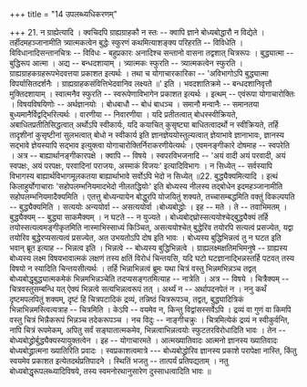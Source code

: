 +++
title = "14 उपलब्ध्यधिकरणम्"

+++
21. न ग्राह्येत्यादि । क्वचिदपि ग्राह्यग्राहकौ न स्तः -- क्वापि ज्ञाने बोध्यबोद्धारौ न विद्येते । तर्हीदमहञ्जानामीति त्र्यात्मकत्वेन बुद्धेः स्फुरणं कथमित्याशङ्क्य परिहरति -- विविधेति । विविधानादिसन्तानचित्रः -- विविधः - बहुप्रकारः अनादिश्च सन्तानो वासना तद्वशात् चित्ररूपः । बुद्ध्यात्मा -- बुद्धिरूप आत्मा । अद्य -- बन्धदशायाम् । त्र्यात्मकः स्फुरति -- त्र्यात्मकत्वेन स्फुरति । ग्राह्यग्राहकग्रहरूपभेदवत्तया प्रकाशत इत्यर्थः । तथा च योगाचारकारिका -- 'अविभागोऽपि बुद्ध्यात्मा विपर्यासितदर्शनैः । ग्राह्यग्राहकसंवित्तिभेदवानिव लक्ष्यते ॥' इति । भवदशातिक्रमे -- बन्धदशानिवृत्तौ मुक्तिदशायाम् । स्वात्मनैव स्फुरति -- स्वरूपेणाविभागेन प्रकाशत इत्यर्थः । इत्थम् -- एवंरूपा योगाचारोक्तिः । विषयविषयिणोः -- अर्थज्ञानयोः । बोधबाधौ -- बोधं बाधञ्च । समानौ मन्वानैः -- समानतया बुध्यमानैर्विद्वद्भिरित्यर्थः । वारणीया -- निवारणीया । यदि प्रतीतत्वात् बोधस्स्वीक्रियते, अबाधितप्रतीतिसिद्धत्वात् अर्थोऽपि स्वीकार्यः, यदि कयाचित् कुसृष्ट्या बाधितत्वादर्थो न स्वीक्रियते, तर्हि तादृशीनां कुसृष्टीनां सुलभत्वात् बोधो न स्वीकार्य इति ज्ञानज्ञेययोस्तुल्यत्वात् ज्ञेयाभावे ज्ञानाभावः, ज्ञानस्य सद्भावे ज्ञेयस्यापि सद्भाव इत्युक्त्वा योगाचारोक्तिर्निराकरणीयेत्यर्थः । एवमनङ्गीकारे दोषमाह -- स्वपरेति । अत्र -- बाह्यार्थानङ्गीकारपक्षे । क्वापि -- विषये । स्वपरविभजनादि -- 'अयं वादी अयं परवादी, अयं स्वपक्षः, अयं परपक्षः, परवादिनां पराजयः, अस्माकं विजयः' इत्यादिविभागः । न सिध्येत् -- सर्वस्यापि विभागस्य बाह्यार्थविभागमूलकतया बाह्यार्थाभावे सर्वोऽपि भेदो न सिध्येत् ॥22. बुद्ध्यैक्यमित्यादि । इत्थं किलाहुर्योगाचाराः 'सहोपलम्भनियमादभेदो नीलतद्धियोः' इति बोध्यस्य नीलस्य तद्बोधेन इदमहञ्जानामीति सहोपलम्भनियमादैक्यमिति । एतत्तु बोध्यन्यायेन बोद्धुरपि योजयितुं शक्यते, तच्चासम्बद्धमिति वक्तुं विकल्पयति -- बुद्ध्यैक्यमिति । सत्ययोः अन्ययोर्वा -- असत्ययोर्वा ।बोध्यबोद्ध्रोः । इह -- मते । ते -- तवाभिमतम् । बुद्ध्यैक्यम् -- बुद्ध्या साकमैक्यम् । न घटते -- न युज्यते । बोध्यबोद्घ्रोस्सत्ययोश्चेद्बुद्ध्यैक्यं तर्हि तयोस्सत्यत्वमङ्गीकृतमिति नास्माभिस्साध्यं किञ्चित्, असत्ययोश्चेत् बुद्धेरिव तयोरपि सत्यत्वं प्रसज्येत, यद्वा तयोरिव बुद्धेरप्यसत्यत्वं प्रसज्येत, अत उभयतोऽपि दोष इति भावः । बोध्यस्य बुद्धिभिन्नत्वं तु न घटत इति भवान् ब्रूत इत्याह -- भिन्नत्व इति । भिन्नत्वे -- बोध्यस्य बुद्धिभिन्नत्वे । ग्राह्यलक्ष्मक्षतिमभिमनुषे -- ग्राह्यस्य बोध्यस्य लक्ष्म विषयभावात्मकं लक्षणं तस्य क्षतिं विरोधं चिन्तयसि, यदि घटो घटज्ञानाद्भिन्नस्तर्हि पटवत् तस्य विषयो न स्यादिति चिन्तयसीत्यर्थः । तर्हि भिन्नाभिन्नत्वं ब्रूमः यथा चित्रं वस्तु भिन्नमभिन्नञ्च तद्वत् बोध्यबोद्धृबुद्ध्यात्मकमेकं भिन्नमभिन्नञ्चेति तदप्यसङ्गतमित्याह -- नात्रेति । अत्र -- विषये । चित्रैक्यम् -- चित्रवस्तुसम्बन्धि यत् ऐक्यं भिन्नत्वे सत्यभिन्नत्वरूपं तत् । अर्थ्यं न -- अर्थापदनपेतं न । ननु कथँ दृष्टमपलपितुं शक्यम्, दृष्टं हि चित्रपटादिकं द्रव्यं, तन्निष्ठं चित्ररूपञ्च, तद्वत्, बुद्ध्यादित्रिकं भिन्नाभिन्नमस्त्वित्यत्राह -- चित्रमिति । केऽपि -- वयमेव न, किन्तु विद्वांसस्सर्वेऽपि । द्रव्यं वा गुणं वा किमपि वस्तु चित्रं भिन्नैकरूपं भिन्नञ्च तदेकरूपञ्च । नच विदुः -- नाङ्गीचक्रुः । चित्रमित्येकं द्रव्यं न स्वीकुर्वन्ति, नापि चित्रं रूपमेकम्, अपितु सर्वं सङ्घातात्मकमेव, भिन्नत्वाभिन्नत्वयोः स्फुटतरविरोधादिति भावः । तेन -- बोध्यबोद्ध्रोर्बुद्ध्यैक्यस्यायुक्तत्वेन । इह -- योगाचारमते । आत्मख्यातिवादः आत्मनो ज्ञानस्य ख्यातिवादः बोध्यबोद्ध्रात्मना ख्यातिरिति प्रवादः । स्वप्रकाशत्वमात्रे --- बोध्यबोद्ध्रोरिव ज्ञानस्य प्रकाशे परापेक्षा नास्ति, किंतु स्वयमेव प्रकाशत इत्येतदर्थप्रतिपादने । स्थितिं भजतु -- तात्पर्यं प्रतिपद्यताम् । नतु बोध्यबोद्धृरूपलब्ध्यादिविषये, तस्य स्वमनोरथानुसारेण दुस्साधत्वादिति भावः ॥